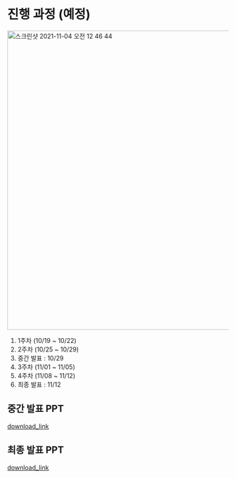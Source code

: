 # 진행 과정 (예정)

<img width="681" alt="스크린샷 2021-11-04 오전 12 46 44" src="https://user-images.githubusercontent.com/87803612/140098452-afc26838-d084-4f29-9102-24ba1d41187e.png">

1. 1주차 (10/19 ~ 10/22)
2. 2주차 (10/25 ~ 10/29)
3. 중간 발표 : 10/29
4. 3주차 (11/01 ~ 11/05)
5. 4주차 (11/08 ~ 11/12)
6. 최종 발표 : 11/12


## 중간 발표 PPT
[download_link](https://github.com/MarvinShin/UBION_Credit/blob/main/Diary/Dacon2_middle%20(1).pptx)
## 최종 발표 PPT
[download_link](https://github.com/MarvinShin/UBION_Credit/blob/main/Diary/Dacon2_middle%20(1).pptx)
